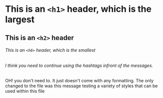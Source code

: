# This is an `<h1>` header, which is the largest

## This is an `<h2>` header

###### This is an `<h6>` header, which is the smallest
###### I think you need to continue using the hashtags infront of the messages.
OH! you don't need to. It just doesn't come with any formatting. 
The only changed to the file was this message testing a variety of styles that can be used within this file
